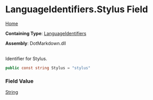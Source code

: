 # LanguageIdentifiers\.Stylus Field

[Home](../../../README.md)

**Containing Type**: [LanguageIdentifiers](../README.md)

**Assembly**: DotMarkdown\.dll

\
Identifier for Stylus\.

```csharp
public const string Stylus = "stylus"
```

### Field Value

[String](https://docs.microsoft.com/en-us/dotnet/api/system.string)


